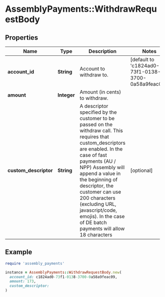 # AssemblyPayments::WithdrawRequestBody

## Properties

| Name | Type | Description | Notes |
| ---- | ---- | ----------- | ----- |
| **account_id** | **String** | Account to withdraw to. | [default to &#39;c1824ad0-73f1-0138-3700-0a58a9feac09&#39;] |
| **amount** | **Integer** | Amount (in cents) to withdraw. |  |
| **custom_descriptor** | **String** | A descriptor specified by the customer to be passed on the withdraw call. This requires that custom_descriptors are enabled. In the case of fast payments (AU / NPP) Assembly will append a value in the beginning of descriptor, the customer can use 200 characters (excluding URL, javascript/code, emojis). In the case of DE batch payments will allow 18 characters | [optional] |

## Example

```ruby
require 'assembly_payments'

instance = AssemblyPayments::WithdrawRequestBody.new(
  account_id: c1824ad0-73f1-0138-3700-0a58a9feac09,
  amount: 173,
  custom_descriptor: 
)
```


